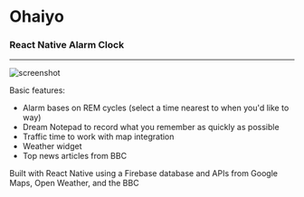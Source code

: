
# Ohaiyo 
### React Native Alarm Clock

___

![screenshot](https://user-images.githubusercontent.com/13547790/29738612-b82f62bc-89db-11e7-9cc0-a0a13643bada.png)

Basic features:
 * Alarm bases on REM cycles (select a time nearest to when you'd like to way)
 * Dream Notepad to record what you remember as quickly as possible
 * Traffic time to work with map integration 
 * Weather widget 
 * Top news articles from BBC


Built with React Native using a Firebase database and APIs from Google Maps, Open Weather, and the BBC
